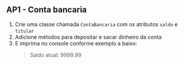 ## AP1 - Conta bancaria

1. Crie uma classe chamada `ContaBancaria` com os atributos `saldo` e `titular`
2. Adicione métodos para depositar e sacar dinheiro da conta
3. E imprima no console conforme exemplo a baixo:
   > Saldo atual: 9999.99